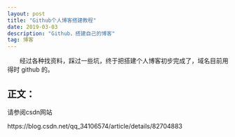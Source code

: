 ```yaml
---
layout: post
title: "Github个人博客搭建教程"
date: 2019-03-03 
description: "Github，搭建自己的博客"
tag: 博客 
---   
```


　　经过各种找资料，踩过一些坑，终于把搭建个人博客初步完成了，域名目前用得时 github 的。
 

## 正文：
<p>
请参阅csdn网站
<p>
https://blog.csdn.net/qq_34106574/article/details/82704883
